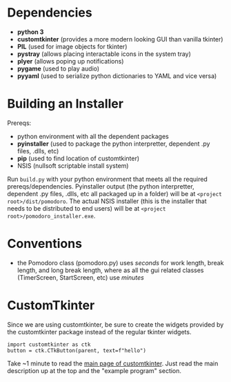 # Dependencies
- **python 3**
- **customtkinter** (provides a more modern looking GUI than vanilla tkinter)
- **PIL** (used for image objects for tkinter)
- **pystray** (allows placing interactable icons in the system tray)
- **plyer** (allows poping up notifications)
- **pygame** (used to play audio)
- **pyyaml** (used to serialize python dictionaries to YAML and vice versa)

# Building an Installer
Prereqs:
- python environment with all the dependent packages
- **pyinstaller** (used to package the python interpretter, dependent .py files, .dlls, etc)
- **pip** (used to find location of customtkinter)
- NSIS (nullsoft scriptable install system)

Run `build.py` with your python environment that meets all the required prereqs/dependencies. Pyinstaller output (the python interpretter, dependent .py files, .dlls, etc all packaged up in a folder) will be at `<project root>/dist/pomodoro`. The actual NSIS installer (this is the installer that needs to be distributed to end users) will be at `<project root>/pomodoro_installer.exe`.

# Conventions
- the Pomodoro class (pomodoro.py) uses *seconds* for work length, break length, and long break length, where as all the gui related classes (TimerScreen, StartScreen, etc) use *minutes*

# CustomTkinter
Since we are using customtkinter, be sure to create the widgets provided by the customtkinter package instead of the regular tkinter widgets.

~~~~~~~~~~~~~~~~~~~~~~~~~~~
import customtkinter as ctk
button = ctk.CTkButton(parent, text=f"hello")
~~~~~~~~~~~~~~~~~~~~~~~~~~~

Take ~1 minute to read the [main page of customtkinter](https://github.com/TomSchimansky/CustomTkinter). Just read the main description up at the top and the "example program" section.
